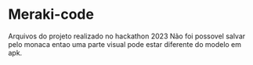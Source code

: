 # Meraki-code
Arquivos do projeto realizado no hackathon 2023
Não foi possovel salvar pelo monaca
entao uma parte visual pode estar diferente do
modelo em apk.
